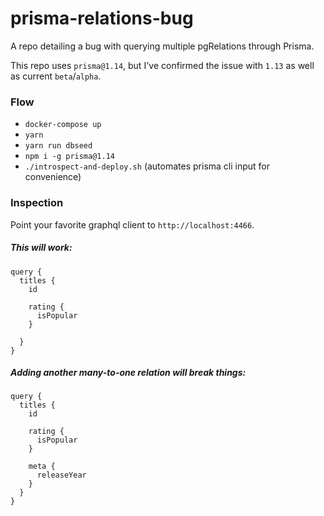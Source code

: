 # prisma-relations-bug

A repo detailing a bug with querying multiple pgRelations through Prisma.

This repo uses `prisma@1.14`, but I've confirmed the issue with `1.13` as well as current `beta`/`alpha`.

### Flow

- `docker-compose up`
- `yarn`
- `yarn run dbseed`
- `npm i -g prisma@1.14`
- `./introspect-and-deploy.sh` (automates prisma cli input for convenience)

### Inspection

Point your favorite graphql client to `http://localhost:4466`.

##### This will work:

```
query {
  titles {
    id

    rating {
      isPopular
    }

  }
}
```

##### Adding another many-to-one relation will break things:

```
query {
  titles {
    id

    rating {
      isPopular
    }

    meta {
      releaseYear
    }
  }
}
```
